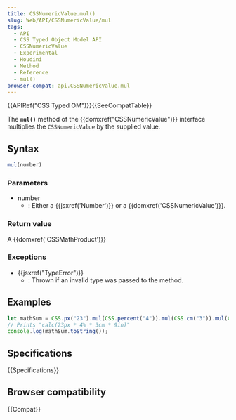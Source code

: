 ```yaml
---
title: CSSNumericValue.mul()
slug: Web/API/CSSNumericValue/mul
tags:
  - API
  - CSS Typed Object Model API
  - CSSNumericValue
  - Experimental
  - Houdini
  - Method
  - Reference
  - mul()
browser-compat: api.CSSNumericValue.mul
---
```

{{APIRef("CSS Typed OM")}}{{SeeCompatTable}}

The **`mul()`** method of the
{{domxref("CSSNumericValue")}} interface multiplies the `CSSNumericValue` by
the supplied value.

## Syntax

```js
mul(number)
```

### Parameters

- number
  - : Either a {{jsxref('Number')}} or a {{domxref('CSSNumericValue')}}.

### Return value

A {{domxref('CSSMathProduct')}}

### Exceptions

- {{jsxref("TypeError")}}
  - : Thrown if an invalid type was passed to the method.

## Examples

```js
let mathSum = CSS.px("23").mul(CSS.percent("4")).mul(CSS.cm("3")).mul(CSS.in("9"));
// Prints "calc(23px * 4% * 3cm * 9in)"
console.log(mathSum.toString());
```

## Specifications

{{Specifications}}

## Browser compatibility

{{Compat}}
